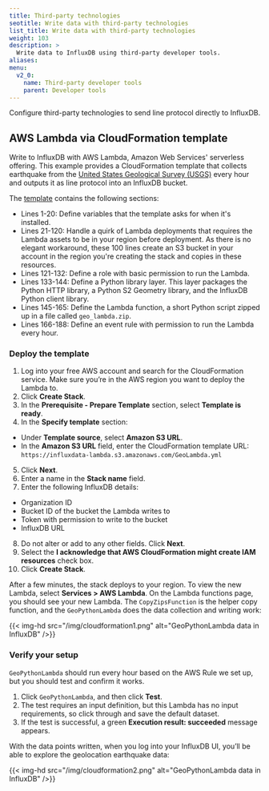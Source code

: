 ```yaml
---
title: Third-party technologies
seotitle: Write data with third-party technologies
list_title: Write data with third-party technologies
weight: 103
description: >
  Write data to InfluxDB using third-party developer tools.
aliases:
menu:
  v2_0:
    name: Third-party developer tools
    parent: Developer tools
---
```


Configure third-party technologies to send line protocol directly to InfluxDB.

## AWS Lambda via CloudFormation template

Write to InfluxDB with AWS Lambda, Amazon Web Services' serverless offering. This example provides a CloudFormation template that collects earthquake from the [United States Geological Survey (USGS)](https://www.usgs.gov/) every hour and outputs it as line protocol into an InfluxDB bucket.

The [template](https://influxdata-lambda.s3.amazonaws.com/GeoLambda.yml) contains the following sections:

- Lines 1-20: Define variables that the template asks for when it's installed.
- Lines 21-120: Handle a quirk of Lambda deployments that requires the Lambda assets to be in your region before deployment. As there is no elegant workaround, these 100 lines create an S3 bucket in your account in the region you're creating the stack and copies in these resources.
- Lines 121-132: Define a role with basic permission to run the Lambda.
- Lines 133-144: Define a Python library layer. This layer packages the Python HTTP library, a Python S2 Geometry library, and the InfluxDB Python client library.
- Lines 145-165: Define the Lambda function, a short Python script zipped up in a file called `geo_lambda.zip`.
- Lines 166-188: Define an event rule with permission to run the Lambda every hour.

### Deploy the template

1. Log into your free AWS account and search for the CloudFormation service. Make sure you’re in the AWS region you want to deploy the Lambda to⁠.
2. Click **Create Stack**.
3. In the **Prerequisite - Prepare Template** section, select **Template is ready**.
4. In the **Specify template** section:
  - Under **Template source**, select **Amazon S3 URL**.
  - In the **Amazon S3 URL** field, enter the CloudFormation template URL: `https://influxdata-lambda.s3.amazonaws.com/GeoLambda.yml`
5. Click **Next**.  
6. Enter a name in the **Stack name** field.  
7. Enter the following InfluxDB details:
  - Organization ID
  - Bucket ID of the bucket the Lambda writes to
  - Token with permission to write to the bucket
  - InfluxDB URL
8. Do not alter or add to any other fields. Click **Next**.
9. Select the **I acknowledge that AWS CloudFormation might create IAM resources** check box.
10. Click **Create Stack**.

After a few minutes, the stack deploys to your region. To view the new Lambda, select **Services > AWS Lambda**. On the Lambda functions page, you should see your new Lambda. The `CopyZipsFunction` is the helper copy function, and the `GeoPythonLambda` does the data collection and writing work:

{{< img-hd src="/img/cloudformation1.png" alt="GeoPythonLambda data in InfluxDB" />}}

### Verify your setup

`GeoPythonLambda` should run every hour based on the AWS Rule we set up, but you should test and confirm it works.  

1. Click `GeoPythonLambda`, and then click **Test**.
2. The test requires an input definition, but this Lambda has no input requirements, so click through and save the default dataset.
3. If the test is successful, a green **Execution result: succeeded** message appears.

With the data points written, when you log into your InfluxDB UI, you’ll be able to explore the geolocation earthquake data:

{{< img-hd src="/img/cloudformation2.png" alt="GeoPythonLambda data in InfluxDB" />}}
